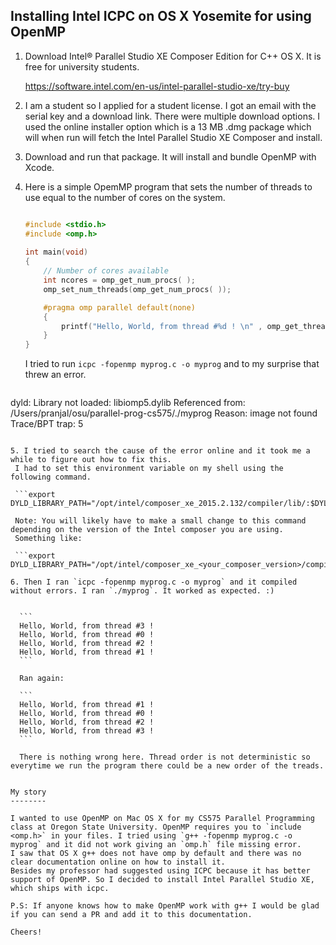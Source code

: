 Installing Intel ICPC on OS X Yosemite for using OpenMP
-------------------------------------------------------


1. Download Intel® Parallel Studio XE Composer Edition for C++ OS X.
   It is free for university students.

   https://software.intel.com/en-us/intel-parallel-studio-xe/try-buy

2. I am a student so I applied for a student license. I got an email with the serial key and a download link.
   There were multiple download options. I used the online installer option which is a 13 MB .dmg package which
   will when run will fetch the Intel Parallel Studio XE Composer and install.

3. Download and run that package. It will install and bundle OpenMP with Xcode.


4. Here is a simple OpemMP program that sets the number of threads to use equal to the number of cores on the system.

    ``` myprog.c

    #include <stdio.h>
    #include <omp.h>
     
    int main(void)
    {
        // Number of cores available
        int ncores = omp_get_num_procs( );
        omp_set_num_threads(omp_get_num_procs( ));

        #pragma omp parallel default(none)
        {
            printf("Hello, World, from thread #%d ! \n" , omp_get_thread_num( ));
        }
    }
    ```


   I tried to run `icpc -fopenmp myprog.c -o myprog` and to my surprise that threw an error.

   ```
  dyld: Library not loaded: libiomp5.dylib
  Referenced from: /Users/pranjal/osu/parallel-prog-cs575/./myprog
  Reason: image not found
  Trace/BPT trap: 5
  ```

5. I tried to search the cause of the error online and it took me a while to figure out how to fix this.
   I had to set this environment variable on my shell using the following command.

   ```export DYLD_LIBRARY_PATH="/opt/intel/composer_xe_2015.2.132/compiler/lib/:$DYLD_LIBRARY_PATH"```

   Note: You will likely have to make a small change to this command depending on the version of the Intel composer you are using.
   Something like:

   ```export DYLD_LIBRARY_PATH="/opt/intel/composer_xe_<your_composer_version>/compiler/lib/:$DYLD_LIBRARY_PATH"```

6. Then I ran `icpc -fopenmp myprog.c -o myprog` and it compiled without errors. I ran `./myprog`. It worked as expected. :)


    ```
    Hello, World, from thread #3 !
    Hello, World, from thread #0 !
    Hello, World, from thread #2 !
    Hello, World, from thread #1 !
    ```

    Ran again:

    ```
    Hello, World, from thread #1 !
    Hello, World, from thread #0 !
    Hello, World, from thread #2 !
    Hello, World, from thread #3 !
    ```

    There is nothing wrong here. Thread order is not deterministic so everytime we run the program there could be a new order of the treads.


My story
--------

I wanted to use OpenMP on Mac OS X for my CS575 Parallel Programming class at Oregon State University. OpenMP requires you to `include <omp.h>` in your files. I tried using `g++ -fopenmp myprog.c -o myprog` and it did not work giving an `omp.h` file missing error.
I saw that OS X g++ does not have omp by default and there was no clear documentation online on how to install it.
Besides my professor had suggested using ICPC because it has better support of OpenMP. So I decided to install Intel Parallel Studio XE,
which ships with icpc.

P.S: If anyone knows how to make OpenMP work with g++ I would be glad if you can send a PR and add it to this documentation.

Cheers!
